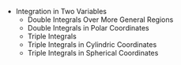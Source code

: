 * Integration in Two Variables
  * Double Integrals Over More General Regions
  * Double Integrals in Polar Coordinates
  * Triple Integrals
  * Triple Integrals in Cylindric Coordinates
  * Triple Integrals in Spherical Coordinates
